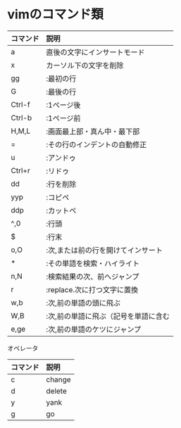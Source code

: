 # vimのコマンド類

|コマンド|説明|
|:-|:-|
|a|直後の文字にインサートモード|
|x|カーソル下の文字を削除|
|gg|:最初の行|
|G|:最後の行|
|Ctrl-f|:1ページ後|
|Ctrl-b|:1ページ前|
|H,M,L|:画面最上部・真ん中・最下部|
|=|:その行のインデントの自動修正|
|u|:アンドゥ|
|Ctrl+r|:リドゥ|
|dd|:行を削除|
|yyp|:コピペ|
|ddp|:カットペ|
|^,0|:行頭|
|$|:行末|
|o,O|:次,または前の行を開けてインサート|
|*|:その単語を検索・ハイライト|
|n,N|:検索結果の次、前へジャンプ|
|r|:replace.次に打つ文字に置換|
|w,b|:次,前の単語の頭に飛ぶ|
|W,B|:次,前の単語に飛ぶ（記号を単語に含む|
|e,ge|:次,前の単語のケツにジャンプ|

オペレータ

|コマンド|説明|
|:-|:-|
|c|change|
|d|delete|
|y|yank|
|g|go|



